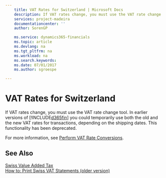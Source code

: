 ```yaml
---
    title: VAT Rates for Switzerland | Microsoft Docs
    description: If VAT rates change, you must use the VAT rate change tool. In earlier versions of [!INCLUDE[d365fin](includes/d365fin_md.md)] you could temporarily use both the old and the new VAT rates for transactions, depending on the shipping dates. This functionality has been deprecated.
    services: project-madeira
    documentationcenter: ''
    author: SorenGP

    ms.service: dynamics365-financials
    ms.topic: article
    ms.devlang: na
    ms.tgt_pltfrm: na
    ms.workload: na
    ms.search.keywords:
    ms.date: 07/01/2017
    ms.author: sgroespe

---
```

# VAT Rates for Switzerland
If VAT rates change, you must use the VAT rate change tool. In earlier versions of [!INCLUDE[d365fin](includes/d365fin_md.md)] you could temporarily use both the old and the new VAT rates for transactions, depending on the shipping dates. This functionality has been deprecated.  
  
 For more information, see [Perform VAT Rate Conversions](perform-vat-rate-conversions.md).  
  
## See Also  
 [Swiss Value Added Tax](swiss-value-added-tax.md)   
 [How to: Print Swiss VAT Statements (older version)](how-to-print-swiss-vat-statements-older-version-.md)